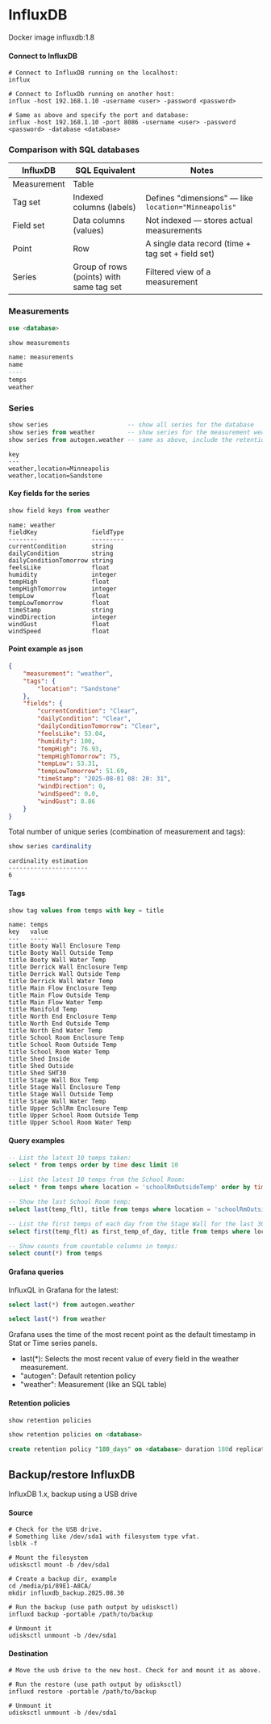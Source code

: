 # InfluxDB

Docker image influxdb:1.8

#### Connect to InfluxDB

```shell
# Connect to InfluxDB running on the localhost:
influx

# Connect to InfluxDb running on another host:
influx -host 192.168.1.10 -username <user> -password <password>

# Same as above and specify the port and database:
influx -host 192.168.1.10 -port 8086 -username <user> -password <password> -database <database>
```

### Comparison with SQL databases


| InfluxDB        | SQL Equivalent                  | Notes                                             |
| --------------- | ------------------------------- | ------------------------------------------------- |
| Measurement | Table                           |
| Tag set     | Indexed columns (labels)        | Defines "dimensions" — like `location="Minneapolis"`  |
| Field set   | Data columns (values)           | Not indexed — stores actual measurements          |
| Point       | Row                             | A single data record (time + tag set + field set) |
| Series      | Group of rows (points) with same tag set | Filtered view of a measurement             |

### Measurements

```sql
use <database>

show measurements
```

```sql
name: measurements
name
----
temps
weather
```

### Series

```sql
show series                      -- show all series for the database
show series from weather         -- show series for the measurement weather
show series from autogen.weather -- same as above, include the retention policy
```

```
key
---
weather,location=Minneapolis
weather,location=Sandstone
```

#### Key fields for the series

```sql
show field keys from weather
```

```
name: weather
fieldKey               fieldType
--------               ---------
currentCondition       string
dailyCondition         string
dailyConditionTomorrow string
feelsLike              float
humidity               integer
tempHigh               float
tempHighTomorrow       integer
tempLow                float
tempLowTomorrow        float
timeStamp              string
windDirection          integer
windGust               float
windSpeed              float
```

#### Point example as json

```json
{
    "measurement": "weather",
    "tags": {
        "location": "Sandstone"
    },
    "fields": {
        "currentCondition": "Clear",
        "dailyCondition": "Clear",
        "dailyConditionTomorrow": "Clear",
        "feelsLike": 53.04,
        "humidity": 100,
        "tempHigh": 76.93,
        "tempHighTomorrow": 75,
        "tempLow": 53.31,
        "tempLowTomorrow": 51.69,
        "timeStamp": "2025-08-01 08: 20: 31",
        "windDirection": 0,
        "windSpeed": 0.0,
        "windGust": 8.86
    }
}
```

Total number of unique series (combination of measurement and tags):

```sql
show series cardinality
```

```
cardinality estimation
----------------------
6
```

#### Tags

```sql
show tag values from temps with key = title
```

```
name: temps
key   value
---   -----
title Booty Wall Enclosure Temp
title Booty Wall Outside Temp
title Booty Wall Water Temp
title Derrick Wall Enclosure Temp
title Derrick Wall Outside Temp
title Derrick Wall Water Temp
title Main Flow Enclosure Temp
title Main Flow Outside Temp
title Main Flow Water Temp
title Manifold Temp
title North End Enclosure Temp
title North End Outside Temp
title North End Water Temp
title School Room Enclosure Temp
title School Room Outside Temp
title School Room Water Temp
title Shed Inside
title Shed Outside
title Shed SHT30
title Stage Wall Box Temp
title Stage Wall Enclosure Temp
title Stage Wall Outside Temp
title Stage Wall Water Temp
title Upper SchlRm Enclosure Temp
title Upper School Room Outside Temp
title Upper School Room Water Temp
```

#### Query examples

```sql
-- List the latest 10 temps taken:
select * from temps order by time desc limit 10

-- List the latest 10 temps from the School Room:
select * from temps where location = 'schoolRmOutsideTemp' order by time desc limit 10

-- Show the last School Room temp:
select last(temp_flt), title from temps where location = 'schoolRmOutsideTemp'

-- List the first temps of each day from the Stage Wall for the last 30 days:
select first(temp_flt) as first_temp_of_day, title from temps where location = 'stageWallOutsideTemp' and time >= now() - 30d group by time(1d)

-- Show counts from countable columns in temps:
select count(*) from temps
```

#### Grafana queries

InfluxQL in Grafana for the latest:

```sql
select last(*) from autogen.weather

select last(*) from weather
```

Grafana uses the time of the most recent point as the default timestamp in Stat or Time series panels.

* last(*): Selects the most recent value of every field in the weather measurement.
* "autogen": Default retention policy
* "weather": Measurement (like an SQL table)

#### Retention policies

```sql
show retention policies

show retention policies on <database>

create retention policy "180_days" on <database> duration 180d replication 1 default
```

## Backup/restore InfluxDB

InfluxDB 1.x, backup using a USB drive

#### Source

```shell
# Check for the USB drive.
# Something like /dev/sda1 with filesystem type vfat.
lsblk -f

# Mount the filesystem
udisksctl mount -b /dev/sda1

# Create a backup dir, example
cd /media/pi/89E1-A8CA/
mkdir influxdb_backup.2025.08.30

# Run the backup (use path output by udisksctl)
influxd backup -portable /path/to/backup

# Unmount it
udisksctl unmount -b /dev/sda1
```

#### Destination

```shell
# Move the usb drive to the new host. Check for and mount it as above.

# Run the restore (use path output by udisksctl)
influxd restore -portable /path/to/backup

# Unmount it
udisksctl unmount -b /dev/sda1
```
